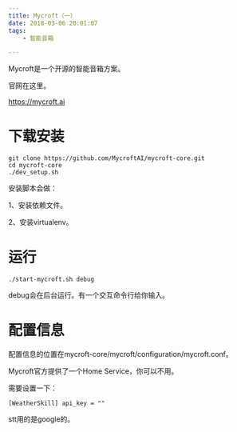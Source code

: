 ```yaml
---
title: Mycroft（一）
date: 2018-03-06 20:01:07
tags:
	- 智能音箱

---
```




Mycroft是一个开源的智能音箱方案。

官网在这里。

https://mycroft.ai



# 下载安装

```
git clone https://github.com/MycroftAI/mycroft-core.git
cd mycroft-core
./dev_setup.sh
```

安装脚本会做：

1、安装依赖文件。

2、安装virtualenv。



# 运行

```
./start-mycroft.sh debug
```

debug会在后台运行。有一个交互命令行给你输入。



# 配置信息

配置信息的位置在mycroft-core/mycroft/configuration/mycroft.conf。

Mycroft官方提供了一个Home Service，你可以不用。

需要设置一下：

```
[WeatherSkill] api_key = ""
```



stt用的是google的。



